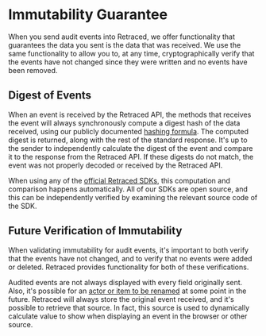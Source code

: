 # Immutability Guarantee

When you send audit events into Retraced, we offer functionality that guarantees the data you sent is the data that was received. We use the same functionality to allow you to, at any time, cryptographically verify that the events have not changed since they were written and no events have been removed.

## Digest of Events
When an event is received by the Retraced API, the methods that receives the event will always synchronously compute a digest hash of the data received, using our publicly documented [hashing formula](/docs/retraced/architecture/hashing-formula). The computed digest is returned, along with the rest of the standard response. It's up to the sender to independently calculate the digest of the event and compare it to the response from the Retraced API. If these digests do not match, the event was not properly decoded or received by the Retraced API. 

When using any of the [official Retraced SDKs](/docs/retraced/sdks/available-sdks), this computation and comparison happens automatically. All of our SDKs are open source, and this can be independently verified by examining the relevant source code of the SDK.

## Future Verification of Immutability
When validating immutability for audit events, it's important to both verify that the events have not changed, and to verify that no events were added or deleted. Retraced provides functionality for both of these verifications.

Audited events are not always displayed with every field originally sent. Also, it's possible for an [actor or item to be renamed](/docs/retraced/getting-started/renaming-properties) at some point in the future. Retraced will always store the original event received, and it's possible to retrieve that source. In fact, this source is used to dynamically calculate value to show when displaying an event in the browser or other source.

